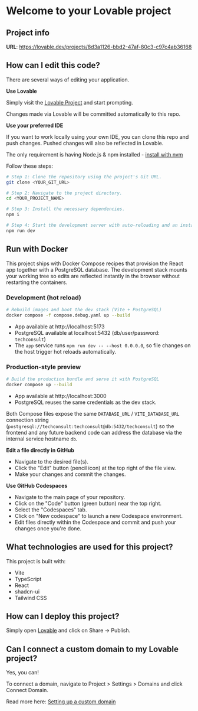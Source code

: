 # Welcome to your Lovable project

## Project info

**URL**: https://lovable.dev/projects/8d3a1126-bbd2-47af-80c3-c97c4ab36168

## How can I edit this code?

There are several ways of editing your application.

**Use Lovable**

Simply visit the [Lovable Project](https://lovable.dev/projects/8d3a1126-bbd2-47af-80c3-c97c4ab36168) and start prompting.

Changes made via Lovable will be committed automatically to this repo.

**Use your preferred IDE**

If you want to work locally using your own IDE, you can clone this repo and push changes. Pushed changes will also be reflected in Lovable.

The only requirement is having Node.js & npm installed - [install with nvm](https://github.com/nvm-sh/nvm#installing-and-updating)

Follow these steps:

```sh
# Step 1: Clone the repository using the project's Git URL.
git clone <YOUR_GIT_URL>

# Step 2: Navigate to the project directory.
cd <YOUR_PROJECT_NAME>

# Step 3: Install the necessary dependencies.
npm i

# Step 4: Start the development server with auto-reloading and an instant preview.
npm run dev
```

## Run with Docker

This project ships with Docker Compose recipes that provision the React app together with a PostgreSQL database. The development stack mounts your working tree so edits are reflected instantly in the browser without restarting the containers.

### Development (hot reload)

```sh
# Rebuild images and boot the dev stack (Vite + PostgreSQL)
docker compose -f compose.debug.yaml up --build
```

- App available at http://localhost:5173
- PostgreSQL available at localhost:5432 (db/user/password: `techconsult`)
- The `app` service runs `npm run dev -- --host 0.0.0.0`, so file changes on the host trigger hot reloads automatically.

### Production-style preview

```sh
# Build the production bundle and serve it with PostgreSQL
docker compose up --build
```

- App available at http://localhost:3000
- PostgreSQL reuses the same credentials as the dev stack.

Both Compose files expose the same `DATABASE_URL` / `VITE_DATABASE_URL` connection string (`postgresql://techconsult:techconsult@db:5432/techconsult`) so the frontend and any future backend code can address the database via the internal service hostname `db`.

**Edit a file directly in GitHub**

- Navigate to the desired file(s).
- Click the "Edit" button (pencil icon) at the top right of the file view.
- Make your changes and commit the changes.

**Use GitHub Codespaces**

- Navigate to the main page of your repository.
- Click on the "Code" button (green button) near the top right.
- Select the "Codespaces" tab.
- Click on "New codespace" to launch a new Codespace environment.
- Edit files directly within the Codespace and commit and push your changes once you're done.

## What technologies are used for this project?

This project is built with:

- Vite
- TypeScript
- React
- shadcn-ui
- Tailwind CSS

## How can I deploy this project?

Simply open [Lovable](https://lovable.dev/projects/8d3a1126-bbd2-47af-80c3-c97c4ab36168) and click on Share -> Publish.

## Can I connect a custom domain to my Lovable project?

Yes, you can!

To connect a domain, navigate to Project > Settings > Domains and click Connect Domain.

Read more here: [Setting up a custom domain](https://docs.lovable.dev/features/custom-domain#custom-domain)

